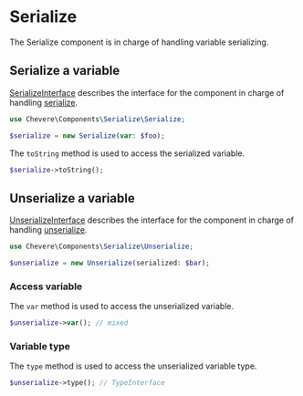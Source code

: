# Serialize

The Serialize component is in charge of handling variable serializing.

## Serialize a variable

[SerializeInterface](../reference/Chevere/Interfaces/Serialize/SerializeInterface.md) describes the interface for the component in charge of handling [serialize](https://www.php.net/serialize).

```php
use Chevere\Components\Serialize\Serialize;

$serialize = new Serialize(var: $foo);
```

The `toString` method is used to access the serialized variable.

```php
$serialize->toString();
```

## Unserialize a variable

[UnserializeInterface](../reference/Chevere/Interfaces/Serialize/UnserializeInterface.md) describes the interface for the component in charge of handling [unserialize](https://www.php.net/unserialize).

```php
use Chevere\Components\Serialize\Unserialize;

$unserialize = new Unserialize(serialized: $bar);
```

### Access variable

The `var` method is used to access the unserialized variable.

```php
$unserialize->var(); // mixed
```

### Variable type

The `type` method is used to access the unserialized variable type.

```php
$unserialize->type(); // TypeInterface
```
